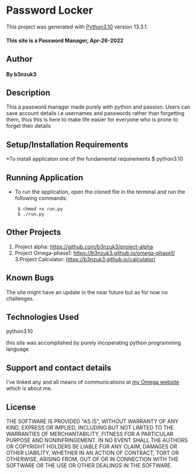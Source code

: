 # Password Locker

This project was generated with [Python3.10](https://www.python.org/downloads/release/python-3100/) version 13.3.1.
#### This site is a Password Manager, Apr-26-2022
## Author
#### By b3nzuk3
## Description
This a password manager made purely with python and passion. Users can save account details i.e usernames and passwords rather than forgetting them, thus this is here to make life easier for everyone who is prone to forget their details
## Setup/Installation Requirements
*To install applicaton one of the fundamental requirements
       $ python3.10

## Running Application
* To run the application, open the cloned file in the terminal and run the following commands:

       $ chmod +x run.py
       $ ./run.py

## Other Projects
1. Project alpha:
https://github.com/b3nzuk3/project-alpha
2. Project Omega-phase1:
https://b3nzuk3.github.io/omega-phase1/
3.Project Calculator:
https://b3nzuk3.github.io/calculator/

## Known Bugs
The site might have an update in the near future but as for now no challenges.
## Technologies Used
python3.10

this site was accomplished by purely incoperating python programming language

## Support and contact details
I've linked any and all means of communications at [my Omega website](https://b3nzuk3.github.io/omega-phase1/) which is about me.

## License
THE SOFTWARE IS PROVIDED "AS IS", WITHOUT WARRANTY OF ANY KIND,
EXPRESS OR IMPLIED, INCLUDING BUT NOT LIMITED TO THE WARRANTIES OF
MERCHANTABILITY, FITNESS FOR A PARTICULAR PURPOSE AND
NONINFRINGEMENT. IN NO EVENT SHALL THE AUTHORS OR COPYRIGHT HOLDERS BE
LIABLE FOR ANY CLAIM, DAMAGES OR OTHER LIABILITY, WHETHER IN AN ACTION
OF CONTRACT, TORT OR OTHERWISE, ARISING FROM, OUT OF OR IN CONNECTION
WITH THE SOFTWARE OR THE USE OR OTHER DEALINGS IN THE SOFTWARE.
